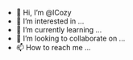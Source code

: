 - 👋 Hi, I’m @lCozy
- 👀 I’m interested in ...
- 🌱 I’m currently learning ...
- 💞️ I’m looking to collaborate on ...
- 📫 How to reach me ...

<!---
lCozy/lCozy is a ✨ special ✨ repository because its `README.md` (this file) appears on your GitHub profile.
You can click the Preview link to take a look at your changes.
--->
